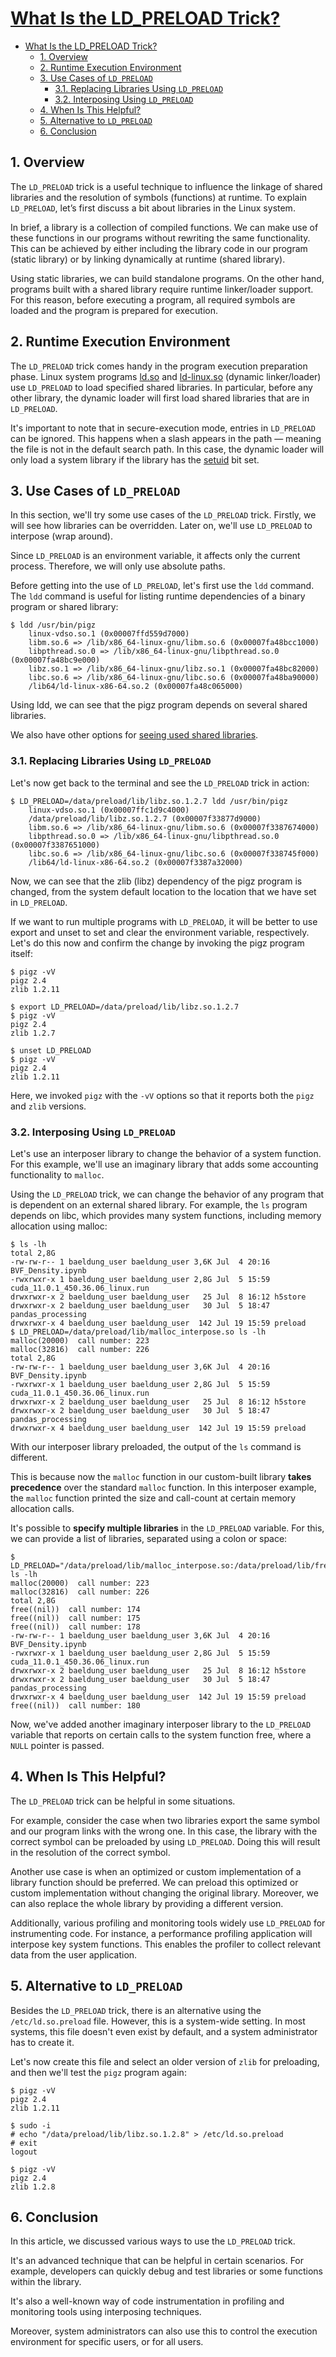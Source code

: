 # [What Is the LD_PRELOAD Trick?](https://www.baeldung.com/linux/ld_preload-trick-what-is)

- [What Is the LD_PRELOAD Trick?](#what-is-the-ld_preload-trick)
  - [1. Overview](#1-overview)
  - [2. Runtime Execution Environment](#2-runtime-execution-environment)
  - [3. Use Cases of `LD_PRELOAD`](#3-use-cases-of-ld_preload)
    - [3.1. Replacing Libraries Using `LD_PRELOAD`](#31-replacing-libraries-using-ld_preload)
    - [3.2. Interposing Using `LD_PRELOAD`](#32-interposing-using-ld_preload)
  - [4. When Is This Helpful?](#4-when-is-this-helpful)
  - [5. Alternative to `LD_PRELOAD`](#5-alternative-to-ld_preload)
  - [6. Conclusion](#6-conclusion)

## 1. Overview

The `LD_PRELOAD` trick is a useful technique to influence the linkage of shared libraries and the resolution of symbols (functions) at runtime. To explain `LD_PRELOAD`, let’s first discuss a bit about libraries in the Linux system.

In brief, a library is a collection of compiled functions. We can make use of these functions in our programs without rewriting the same functionality. This can be achieved by either including the library code in our program (static library) or by linking dynamically at runtime (shared library).

Using static libraries, we can build standalone programs. On the other hand, programs built with a shared library require runtime linker/loader support. For this reason, before executing a program, all required symbols are loaded and the program is prepared for execution.

## 2. Runtime Execution Environment

The `LD_PRELOAD` trick comes handy in the program execution preparation phase. Linux system programs [ld.so](https://linux.die.net/man/8/ld.so) and [ld-linux.so](https://linux.die.net/man/8/ld-linux.so) (dynamic linker/loader) use `LD_PRELOAD` to load specified shared libraries. In particular, before any other library, the dynamic loader will first load shared libraries that are in `LD_PRELOAD`.

It's important to note that in secure-execution mode, entries in `LD_PRELOAD` can be ignored. This happens when a slash appears in the path — meaning the file is not in the default search path. In this case, the dynamic loader will only load a system library if the library has the [setuid](https://linux.die.net/man/2/setuid) bit set.

## 3. Use Cases of `LD_PRELOAD`

In this section, we'll try some use cases of the `LD_PRELOAD` trick. Firstly, we will see how libraries can be overridden. Later on, we'll use `LD_PRELOAD` to interpose (wrap around).

Since `LD_PRELOAD` is an environment variable, it affects only the current process. Therefore, we will only use absolute paths.

Before getting into the use of `LD_PRELOAD`, let's first use the `ldd` command. The `ldd` command is useful for listing runtime dependencies of a binary program or shared library:

    $ ldd /usr/bin/pigz
        linux-vdso.so.1 (0x00007ffd559d7000)
        libm.so.6 => /lib/x86_64-linux-gnu/libm.so.6 (0x00007fa48bcc1000)
        libpthread.so.0 => /lib/x86_64-linux-gnu/libpthread.so.0 (0x00007fa48bc9e000)
        libz.so.1 => /lib/x86_64-linux-gnu/libz.so.1 (0x00007fa48bc82000)
        libc.so.6 => /lib/x86_64-linux-gnu/libc.so.6 (0x00007fa48ba90000)
        /lib64/ld-linux-x86-64.so.2 (0x00007fa48c065000)

Using ldd, we can see that the pigz program depends on several shared libraries.

We also have other options for [seeing used shared libraries](https://www.baeldung.com/linux/show-shared-libraries-executables).

### 3.1. Replacing Libraries Using `LD_PRELOAD`

Let's now get back to the terminal and see the `LD_PRELOAD` trick in action:

    $ LD_PRELOAD=/data/preload/lib/libz.so.1.2.7 ldd /usr/bin/pigz
        linux-vdso.so.1 (0x00007ffc1d9c4000)
        /data/preload/lib/libz.so.1.2.7 (0x00007f33877d9000)
        libm.so.6 => /lib/x86_64-linux-gnu/libm.so.6 (0x00007f3387674000)
        libpthread.so.0 => /lib/x86_64-linux-gnu/libpthread.so.0 (0x00007f3387651000)
        libc.so.6 => /lib/x86_64-linux-gnu/libc.so.6 (0x00007f338745f000)
        /lib64/ld-linux-x86-64.so.2 (0x00007f3387a32000)

Now, we can see that the zlib (libz) dependency of the pigz program is changed, from the system default location to the location that we have set in `LD_PRELOAD`.

If we want to run multiple programs with `LD_PRELOAD`, it will be better to use export and unset to set and clear the environment variable, respectively. Let's do this now and confirm the change by invoking the pigz program itself:

    $ pigz -vV
    pigz 2.4
    zlib 1.2.11
    
    $ export LD_PRELOAD=/data/preload/lib/libz.so.1.2.7
    $ pigz -vV
    pigz 2.4
    zlib 1.2.7
    
    $ unset LD_PRELOAD
    $ pigz -vV
    pigz 2.4
    zlib 1.2.11

Here, we invoked `pigz` with the `-vV` options so that it reports both the `pigz` and `zlib` versions.

### 3.2. Interposing Using `LD_PRELOAD`

Let's use an interposer library to change the behavior of a system function. For this example, we'll use an imaginary library that adds some accounting functionality to `malloc`.

Using the `LD_PRELOAD` trick, we can change the behavior of any program that is dependent on an external shared library. For example, the `ls` program depends on libc, which provides many system functions, including memory allocation using malloc:

    $ ls -lh
    total 2,8G
    -rw-rw-r-- 1 baeldung_user baeldung_user 3,6K Jul  4 20:16 BVF_Density.ipynb
    -rwxrwxr-x 1 baeldung_user baeldung_user 2,8G Jul  5 15:59 cuda_11.0.1_450.36.06_linux.run
    drwxrwxr-x 2 baeldung_user baeldung_user   25 Jul  8 16:12 h5store
    drwxrwxr-x 2 baeldung_user baeldung_user   30 Jul  5 18:47 pandas_processing
    drwxrwxr-x 4 baeldung_user baeldung_user  142 Jul 19 15:59 preload
    $ LD_PRELOAD=/data/preload/lib/malloc_interpose.so ls -lh
    malloc(20000)  call number: 223
    malloc(32816)  call number: 226
    total 2,8G
    -rw-rw-r-- 1 baeldung_user baeldung_user 3,6K Jul  4 20:16 BVF_Density.ipynb
    -rwxrwxr-x 1 baeldung_user baeldung_user 2,8G Jul  5 15:59 cuda_11.0.1_450.36.06_linux.run
    drwxrwxr-x 2 baeldung_user baeldung_user   25 Jul  8 16:12 h5store
    drwxrwxr-x 2 baeldung_user baeldung_user   30 Jul  5 18:47 pandas_processing
    drwxrwxr-x 4 baeldung_user baeldung_user  142 Jul 19 15:59 preload

With our interposer library preloaded, the output of the `ls` command is different.

This is because now the `malloc` function in our custom-built library **takes precedence** over the standard `malloc` function. In this interposer example, the `malloc` function printed the size and call-count at certain memory allocation calls.

It's possible to **specify multiple libraries** in the `LD_PRELOAD` variable. For this, we can provide a list of libraries, separated using a colon or space:

    $ LD_PRELOAD="/data/preload/lib/malloc_interpose.so:/data/preload/lib/free_interpose.so" ls -lh
    malloc(20000)  call number: 223
    malloc(32816)  call number: 226
    total 2,8G
    free((nil))  call number: 174
    free((nil))  call number: 175
    free((nil))  call number: 178
    -rw-rw-r-- 1 baeldung_user baeldung_user 3,6K Jul  4 20:16 BVF_Density.ipynb
    -rwxrwxr-x 1 baeldung_user baeldung_user 2,8G Jul  5 15:59 cuda_11.0.1_450.36.06_linux.run
    drwxrwxr-x 2 baeldung_user baeldung_user   25 Jul  8 16:12 h5store
    drwxrwxr-x 2 baeldung_user baeldung_user   30 Jul  5 18:47 pandas_processing
    drwxrwxr-x 4 baeldung_user baeldung_user  142 Jul 19 15:59 preload
    free((nil))  call number: 180

Now, we've added another imaginary interposer library to the `LD_PRELOAD` variable that reports on certain calls to the system function free, where a `NULL` pointer is passed.

## 4. When Is This Helpful?

The `LD_PRELOAD` trick can be helpful in some situations.

For example, consider the case when two libraries export the same symbol and our program links with the wrong one. In this case, the library with the correct symbol can be preloaded by using `LD_PRELOAD`. Doing this will result in the resolution of the correct symbol.

Another use case is when an optimized or custom implementation of a library function should be preferred. We can preload this optimized or custom implementation without changing the original library. Moreover, we can also replace the whole library by providing a different version.

Additionally, various profiling and monitoring tools widely use `LD_PRELOAD` for instrumenting code. For instance, a performance profiling application will interpose key system functions. This enables the profiler to collect relevant data from the user application.

## 5. Alternative to `LD_PRELOAD`

Besides the `LD_PRELOAD` trick, there is an alternative using the `/etc/ld.so.preload` file. However, this is a system-wide setting. In most systems, this file doesn't even exist by default, and a system administrator has to create it.

Let's now create this file and select an older version of `zlib` for preloading, and then we'll test the `pigz` program again:

    $ pigz -vV
    pigz 2.4
    zlib 1.2.11
    
    $ sudo -i
    # echo "/data/preload/lib/libz.so.1.2.8" > /etc/ld.so.preload
    # exit
    logout
    
    $ pigz -vV
    pigz 2.4
    zlib 1.2.8

## 6. Conclusion

In this article, we discussed various ways to use the `LD_PRELOAD` trick.

It's an advanced technique that can be helpful in certain scenarios. For example, developers can quickly debug and test libraries or some functions within the library.

It's also a well-known way of code instrumentation in profiling and monitoring tools using interposing techniques.

Moreover, system administrators can also use this to control the execution environment for specific users, or for all users.
